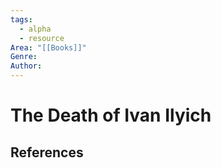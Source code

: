 ```yaml
---
tags:
  - alpha
  - resource
Area: "[[Books]]"
Genre:
Author:
---
```

# The Death of Ivan Ilyich



## References



